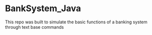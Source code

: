 # BankSystem_Java
This repo was built to simulate the basic functions of a banking system through text base commands
